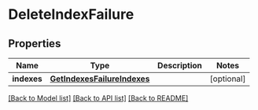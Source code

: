 # DeleteIndexFailure

## Properties
Name | Type | Description | Notes
------------ | ------------- | ------------- | -------------
**indexes** | [**GetIndexesFailureIndexes**](GetIndexesFailureIndexes.md) |  | [optional] 

[[Back to Model list]](../README.md#documentation-for-models) [[Back to API list]](../README.md#documentation-for-api-endpoints) [[Back to README]](../README.md)



